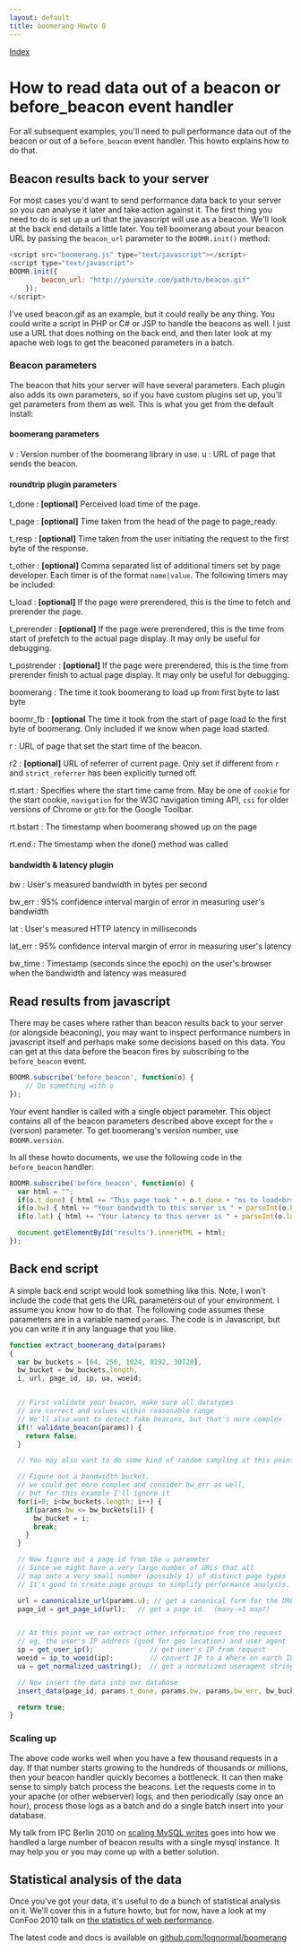 ```yaml
---
layout: default
title: boomerang Howto 0
---
```

[Index](index.html)

# How to read data out of a beacon or before\_beacon event handler

For all subsequent examples, you'll need to pull performance data out of
the beacon or out of a `before_beacon` event handler. This howto
explains how to do that.

## Beacon results back to your server

For most cases you'd want to send performance data back to your server
so you can analyse it later and take action against it. The first thing
you need to do is set up a url that the javascript will use as a beacon.
We'll look at the back end details a little later. You tell boomerang
about your beacon URL by passing the `beacon_url` parameter to the
`BOOMR.init()` method:

```javascript
<script src="boomerang.js" type="text/javascript"></script>
<script type="text/javascript">
BOOMR.init({
        beacon_url: "http://yoursite.com/path/to/beacon.gif"
    });
</script>
```

I've used beacon.gif as an example, but it could really be any thing.
You could write a script in PHP or C\# or JSP to handle the beacons as
well. I just use a URL that does nothing on the back end, and then later
look at my apache web logs to get the beaconed parameters in a batch.

### Beacon parameters

The beacon that hits your server will have several parameters. Each
plugin also adds its own parameters, so if you have custom plugins set
up, you'll get parameters from them as well. This is what you get from
the default install:

#### boomerang parameters

v
:   Version number of the boomerang library in use.
u
:   URL of page that sends the beacon.

#### roundtrip plugin parameters

t\_done
:   **[optional]** Perceived load time of the page.

t\_page
:   **[optional]** Time taken from the head of the page to page\_ready.

t\_resp
:   **[optional]** Time taken from the user initiating the request to
    the first byte of the response.

t\_other
:   **[optional]** Comma separated list of additional timers set by page
    developer. Each timer is of the format `name|value`. The following
    timers may be included:

  t_load
  :   **[optional]** If the page were prerendered, this is the time to
      fetch and prerender the page.

  t_prerender
  :   **[optional]** If the page were prerendered, this is the time
      from start of prefetch to the actual page display. It may only
      be useful for debugging.

  t_postrender
  :   **[optional]** If the page were prerendered, this is the time
      from prerender finish to actual page display. It may only be
      useful for debugging.

  boomerang
  :   The time it took boomerang to load up from first byte to last
      byte

  boomr_fb
  :   **[optional** The time it took from the start of page load to
      the first byte of boomerang. Only included if we know when page
      load started.

r
:   URL of page that set the start time of the beacon.

r2
:   **[optional]** URL of referrer of current page. Only set if
    different from `r` and `strict_referrer` has been explicitly turned
    off.

rt.start
:   Specifies where the start time came from. May be one of `cookie` for
    the start cookie, `navigation` for the W3C navigation timing API,
    `csi` for older versions of Chrome or `gtb` for the Google Toolbar.

rt.bstart
:   The timestamp when boomerang showed up on the page

rt.end
:   The timestamp when the done() method was called

#### bandwidth & latency plugin

bw
:   User's measured bandwidth in bytes per second

bw\_err
:   95% confidence interval margin of error in measuring user's
    bandwidth

lat
:   User's measured HTTP latency in milliseconds

lat\_err
:   95% confidence interval margin of error in measuring user's latency

bw\_time
:   Timestamp (seconds since the epoch) on the user's browser when the
    bandwidth and latency was measured

## Read results from javascript

There may be cases where rather than beacon results back to your server
(or alongside beaconing), you may want to inspect performance numbers in
javascript itself and perhaps make some decisions based on this data.
You can get at this data before the beacon fires by subscribing to the
`before_beacon` event.

```javascript
BOOMR.subscribe('before_beacon', function(o) {
    // Do something with o
});
```

Your event handler is called with a single object parameter. This object
contains all of the beacon parameters described above except for the `v`
(version) parameter. To get boomerang's version number, use
`BOOMR.version`.

In all these howto documents, we use the following code in the
`before_beacon` handler:

```javascript
BOOMR.subscribe('before_beacon', function(o) {
  var html = "";
  if(o.t_done) { html += "This page took " + o.t_done + "ms to load<br>"; }
  if(o.bw) { html += "Your bandwidth to this server is " + parseInt(o.bw/1024) + "kbps (&#x00b1;" + parseInt(o.bw_err*100/o.bw) + "%)<br>"; }
  if(o.lat) { html += "Your latency to this server is " + parseInt(o.lat) + "&#x00b1;" + o.lat_err + "ms<br>"; }

  document.getElementById('results').innerHTML = html;
});
```

## Back end script

A simple back end script would look something like this. Note, I won't
include the code that gets the URL parameters out of your environment. I
assume you know how to do that. The following code assumes these
parameters are in a variable named `params`. The code is in Javascript,
but you can write it in any language that you like.

```javascript
function extract_boomerang_data(params)
{
  var bw_buckets = [64, 256, 1024, 8192, 30720],
  bw_bucket = bw_buckets.length,
  i, url, page_id, ip, ua, woeid;


  // First validate your beacon, make sure all datatypes
  // are correct and values within reasonable range
  // We'll also want to detect fake beacons, but that's more complex
  if(! validate_beacon(params)) {
    return false;
  }

  // You may also want to do some kind of random sampling at this point

  // Figure out a bandwidth bucket.
  // we could get more complex and consider bw_err as well,
  // but for this example I'll ignore it
  for(i=0; i<bw_buckets.length; i++) {
    if(params.bw <= bw_buckets[i]) {
      bw_bucket = i;
      break;
    }
  }

  // Now figure out a page id from the u parameter
  // Since we might have a very large number of URLs that all
  // map onto a very small number (possibly 1) of distinct page types
  // It's good to create page groups to simplify performance analysis.

  url = canonicalize_url(params.u); // get a canonical form for the URL
  page_id = get_page_id(url);   // get a page id.  (many->1 map?)


  // At this point we can extract other information from the request
  // eg, the user's IP address (good for geo location) and user agent
  ip = get_user_ip();              // get user's IP from request
  woeid = ip_to_woeid(ip);         // convert IP to a Where on earth ID
  ua = get_normalized_uastring();  // get a normalized useragent string

  // Now insert the data into our database
  insert_data(page_id, params.t_done, params.bw, params.bw_err, bw_bucket, params.lat, params.lat_err, ip, woeid, ua);

  return true;
}
```

### Scaling up

The above code works well when you have a few thousand requests in a
day. If that number starts growing to the hundreds of thousands or
millions, then your beacon handler quickly becomes a bottleneck. It can
then make sense to simply batch process the beacons. Let the requests
come in to your apache (or other webserver) logs, and then periodically
(say once an hour), process those logs as a batch and do a single batch
insert into your database.

My talk from IPC Berlin 2010 on [scaling MySQL
writes](http://www.slideshare.net/bluesmoon/scaling-mysql-writes-through-partitioning-ipc-spring-edition)
goes into how we handled a large number of beacon results with a single
mysql instance. It may help you or you may come up with a better
solution.

## Statistical analysis of the data

Once you've got your data, it's useful to do a bunch of statistical
analysis on it. We'll cover this in a future howto, but for now, have a
look at my ConFoo 2010 talk on [the statistics of web
performance](http://www.slideshare.net/bluesmoon/index-3441823).

The latest code and docs is available on
[github.com/lognormal/boomerang](http://github.com/lognormal/boomerang/)

<div id="results"></div>

<script src="/boomerang/boomerang.js" type="text/javascript"> </script>
<script src="/boomerang/plugins/bw.js" type="text/javascript"> </script>
<script src="/boomerang/plugins/navtiming.js" type="text/javascript"> </script>
<script src="/boomerang/plugins/rt.js" type="text/javascript"> </script>
<script src="howtos.js" type="text/javascript"> </script>
<script type="text/javascript">
BOOMR.init({
		user_ip: '10.0.0.1',
		BW: {
			base_url: '/images/',
			cookie: 'HOWTO-BA'
		},
		RT: {
			cookie: 'HOWTO-RT'
		}
	});
</script>
